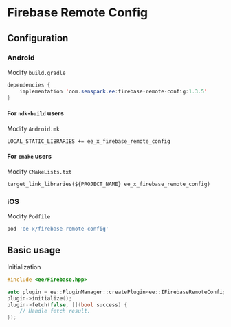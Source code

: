 # Firebase Remote Config
## Configuration
### Android
Modify `build.gradle`
```java
dependencies {
    implementation 'com.senspark.ee:firebase-remote-config:1.3.5'
}
```

#### For `ndk-build` users
Modify `Android.mk`
```
LOCAL_STATIC_LIBRARIES += ee_x_firebase_remote_config
```

#### For `cmake` users
Modify `CMakeLists.txt`
```
target_link_libraries(${PROJECT_NAME} ee_x_firebase_remote_config)
```

### iOS
Modify `Podfile`
```ruby
pod 'ee-x/firebase-remote-config'
```

## Basic usage
Initialization
```cpp
#include <ee/Firebase.hpp>

auto plugin = ee::PluginManager::createPlugin<ee::IFirebaseRemoteConfig>();
plugin->initialize();
plugin->fetch(false, [](bool success) {
    // Handle fetch result.
});
```